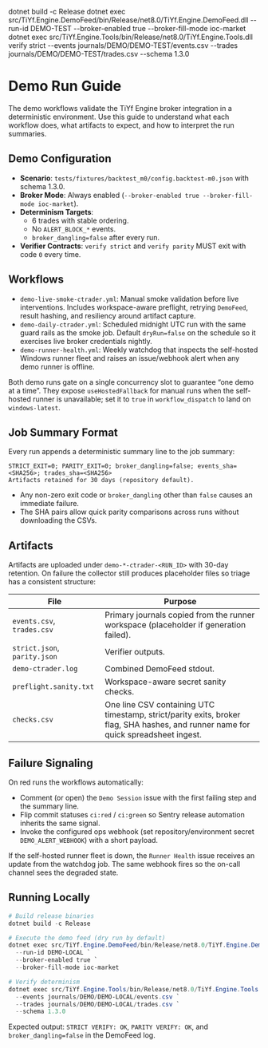 dotnet build -c Release
dotnet exec src/TiYf.Engine.DemoFeed/bin/Release/net8.0/TiYf.Engine.DemoFeed.dll --run-id DEMO-TEST --broker-enabled true --broker-fill-mode ioc-market
dotnet exec src/TiYf.Engine.Tools/bin/Release/net8.0/TiYf.Engine.Tools.dll verify strict --events journals/DEMO/DEMO-TEST/events.csv --trades journals/DEMO/DEMO-TEST/trades.csv --schema 1.3.0
# Demo Run Guide

The demo workflows validate the TiYf Engine broker integration in a deterministic environment. Use this guide to understand what each workflow does, what artifacts to expect, and how to interpret the run summaries.

## Demo Configuration

- **Scenario**: `tests/fixtures/backtest_m0/config.backtest-m0.json` with schema 1.3.0.
- **Broker Mode**: Always enabled (`--broker-enabled true --broker-fill-mode ioc-market`).
- **Determinism Targets**:
  - 6 trades with stable ordering.
  - No `ALERT_BLOCK_*` events.
  - `broker_dangling=false` after every run.
- **Verifier Contracts**: `verify strict` and `verify parity` MUST exit with code `0` every time.

## Workflows

- `demo-live-smoke-ctrader.yml`: Manual smoke validation before live interventions. Includes workspace-aware preflight, retrying `DemoFeed`, result hashing, and resiliency around artifact capture.
- `demo-daily-ctrader.yml`: Scheduled midnight UTC run with the same guard rails as the smoke job. Default `dryRun=false` on the schedule so it exercises live broker credentials nightly.
- `demo-runner-health.yml`: Weekly watchdog that inspects the self-hosted Windows runner fleet and raises an issue/webhook alert when any demo runner is offline.

Both demo runs gate on a single concurrency slot to guarantee “one demo at a time”. They expose `useHostedFallback` for manual runs when the self-hosted runner is unavailable; set it to `true` in `workflow_dispatch` to land on `windows-latest`.

## Job Summary Format

Every run appends a deterministic summary line to the job summary:

```
STRICT_EXIT=0; PARITY_EXIT=0; broker_dangling=false; events_sha=<SHA256>; trades_sha=<SHA256>
Artifacts retained for 30 days (repository default).
```

- Any non-zero exit code or `broker_dangling` other than `false` causes an immediate failure.
- The SHA pairs allow quick parity comparisons across runs without downloading the CSVs.

## Artifacts

Artifacts are uploaded under `demo-*-ctrader-<RUN_ID>` with 30-day retention. On failure the collector still produces placeholder files so triage has a consistent structure:

| File | Purpose |
| --- | --- |
| `events.csv`, `trades.csv` | Primary journals copied from the runner workspace (placeholder if generation failed).
| `strict.json`, `parity.json` | Verifier outputs.
| `demo-ctrader.log` | Combined DemoFeed stdout.
| `preflight.sanity.txt` | Workspace-aware secret sanity checks.
| `checks.csv` | One line CSV containing UTC timestamp, strict/parity exits, broker flag, SHA hashes, and runner name for quick spreadsheet ingest.

## Failure Signaling

On red runs the workflows automatically:

- Comment (or open) the `Demo Session` issue with the first failing step and the summary line.
- Flip commit statuses `ci:red` / `ci:green` so Sentry release automation inherits the same signal.
- Invoke the configured ops webhook (set repository/environment secret `DEMO_ALERT_WEBHOOK`) with a short payload.

If the self-hosted runner fleet is down, the `Runner Health` issue receives an update from the watchdog job. The same webhook fires so the on-call channel sees the degraded state.

## Running Locally

```powershell
# Build release binaries
dotnet build -c Release

# Execute the demo feed (dry run by default)
dotnet exec src/TiYf.Engine.DemoFeed/bin/Release/net8.0/TiYf.Engine.DemoFeed.dll `
  --run-id DEMO-LOCAL `
  --broker-enabled true `
  --broker-fill-mode ioc-market

# Verify determinism
dotnet exec src/TiYf.Engine.Tools/bin/Release/net8.0/TiYf.Engine.Tools.dll verify strict `
  --events journals/DEMO/DEMO-LOCAL/events.csv `
  --trades journals/DEMO/DEMO-LOCAL/trades.csv `
  --schema 1.3.0
```

Expected output: `STRICT VERIFY: OK`, `PARITY VERIFY: OK`, and `broker_dangling=false` in the DemoFeed log.